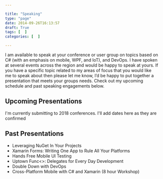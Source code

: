```yaml
---

title: "Speaking"
type: "page"
date: 2014-09-26T16:13:57
draft: True
tags: [  ]
categories: [  ]

---
```


I am available to speak at your conference or user group on topics based on C# (with an emphasis on mobile, WPF, and IoT), and DevOps. I have spoken at several events across the region and would be happy to speak at yours. If you have a specific topic related to my areas of focus that you would like me to speak about then please let me know, I’d be happy to put together a presentation that meets your groups needs. Check out my upcoming schedule and past speaking engagements below.

## Upcoming Presentations

I'm currently submitting to 2018 conferences. I'll add dates here as they are confirmed

## Past Presentations

* Leveraging NuGet In Your Projects
* Xamarin Forms: Writing One App to Rule All Your Platforms
* Hands Free Mobile UI Testing
* Uptown Func<>: Delegates for Every Day Development
* Double Down with DevOps
* Cross-Platform Mobile with C# and Xamarin (8 hour Workshop)
